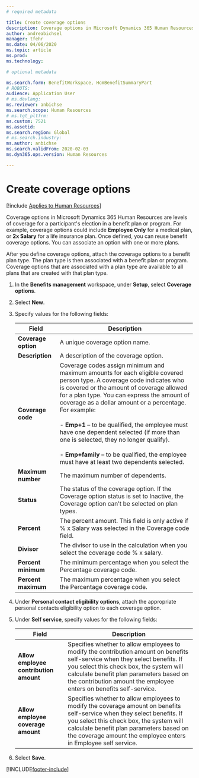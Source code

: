 ```yaml
---
# required metadata

title: Create coverage options
description: Coverage options in Microsoft Dynamics 365 Human Resources are levels of coverage for a participant's election in a benefit plan or program.
author: andreabichsel
manager: tfehr
ms.date: 04/06/2020
ms.topic: article
ms.prod: 
ms.technology: 

# optional metadata

ms.search.form: BenefitWorkspace, HcmBenefitSummaryPart
# ROBOTS: 
audience: Application User
# ms.devlang: 
ms.reviewer: anbichse
ms.search.scope: Human Resources
# ms.tgt_pltfrm: 
ms.custom: 7521
ms.assetid: 
ms.search.region: Global
# ms.search.industry: 
ms.author: anbichse
ms.search.validFrom: 2020-02-03
ms.dyn365.ops.version: Human Resources

---
```


# Create coverage options

[!include [Applies to Human Resources](../includes/applies-to-hr.md)]

Coverage options in Microsoft Dynamics 365 Human Resources are levels of coverage for a participant's election in a benefit plan or program. For example, coverage options could include **Employee Only** for a medical plan, or **2x Salary** for a life insurance plan. Once defined, you can reuse benefit coverage options. You can associate an option with one or more plans.

After you define coverage options, attach the coverage options to a benefit plan type. The plan type is then associated with a benefit plan or program. Coverage options that are associated with a plan type are available to all plans that are created with that plan type. 

1. In the **Benefits management** workspace, under **Setup**, select **Coverage options**.

2. Select **New**.

3. Specify values for the following fields:

   | Field | Description |
   | --- | --- |
   | **Coverage option** | A unique coverage option name. |
   | **Description** | A description of the coverage option. |
   | **Coverage code** | Coverage codes assign minimum and maximum amounts for each eligible covered person type. A coverage code indicates who is covered or the amount of coverage allowed for a plan type. You can express the amount of coverage as a dollar amount or a percentage. For example:</br></br>- **Emp+1** – to be qualified, the employee must have one dependent selected (if more than one is selected, they no longer qualify).</br></br>- **Emp+family** – to be qualified, the employee must have at least two dependents selected. |
   | **Maximum number** | The maximum number of dependents. |
   | **Status** | The status of the coverage option. If the Coverage option status is set to Inactive, the Coverage option can’t be selected on plan types. |
   | **Percent** | The percent amount. This field is only active if % x Salary was selected in the Coverage code field. |
   | **Divisor** | The divisor to use in the calculation when you select the coverage code % x salary. |
   | **Percent minimum** | The minimum percentage when you select the Percentage coverage code. |
   | **Percent maximum** | The maximum percentage when you select the Percentage coverage code. |

4. Under **Personal contact eligibility options**, attach the appropriate personal contacts eligibility option to each coverage option.

5. Under **Self service**, specify values for the following fields:

   | Field | Description |
   | --- | --- |
   | **Allow employee contribution amount** | Specifies whether to allow employees to modify the contribution amount on benefits self-service when they select benefits. If you select this check box, the system will calculate benefit plan parameters based on the contribution amount the employee enters on benefits self-service. |
   | **Allow employee coverage amount** | Specifies whether to allow employees to modify the coverage amount on benefits self-service when they select benefits. If you select this check box, the system will calculate benefit plan parameters based on the coverage amount the employee enters in Employee self service. |

6. Select **Save**. 


[!INCLUDE[footer-include](../includes/footer-banner.md)]